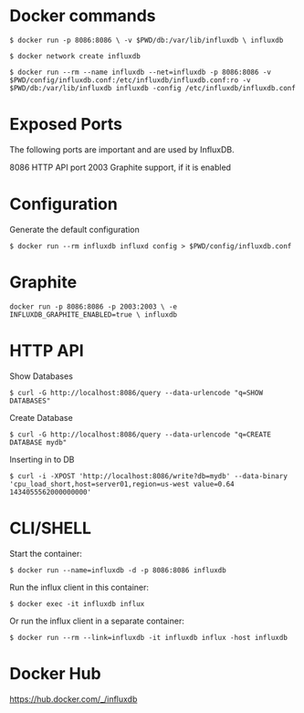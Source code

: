 # Docker commands

`$ docker run -p 8086:8086 \
      -v $PWD/db:/var/lib/influxdb \
      influxdb`

`$ docker network create influxdb`

`$ docker run --rm --name influxdb --net=influxdb -p 8086:8086 -v $PWD/config/influxdb.conf:/etc/influxdb/influxdb.conf:ro -v $PWD/db:/var/lib/influxdb influxdb -config /etc/influxdb/influxdb.conf`

# Exposed Ports

The following ports are important and are used by InfluxDB.

8086 HTTP API port
2003 Graphite support, if it is enabled

# Configuration

Generate the default configuration

`$ docker run --rm influxdb influxd config > $PWD/config/influxdb.conf`

# Graphite

`docker run -p 8086:8086 -p 2003:2003 \
    -e INFLUXDB_GRAPHITE_ENABLED=true \
    influxdb`

# HTTP API

Show Databases

`$ curl -G http://localhost:8086/query --data-urlencode "q=SHOW DATABASES"`

Create Database

`$ curl -G http://localhost:8086/query --data-urlencode "q=CREATE DATABASE mydb"`

Inserting in to DB

`$ curl -i -XPOST 'http://localhost:8086/write?db=mydb' --data-binary 'cpu_load_short,host=server01,region=us-west value=0.64 1434055562000000000'`


# CLI/SHELL

Start the container:

`$ docker run --name=influxdb -d -p 8086:8086 influxdb`

Run the influx client in this container:

`$ docker exec -it influxdb influx`

Or run the influx client in a separate container:

`$ docker run --rm --link=influxdb -it influxdb influx -host influxdb`


# Docker Hub

https://hub.docker.com/_/influxdb

